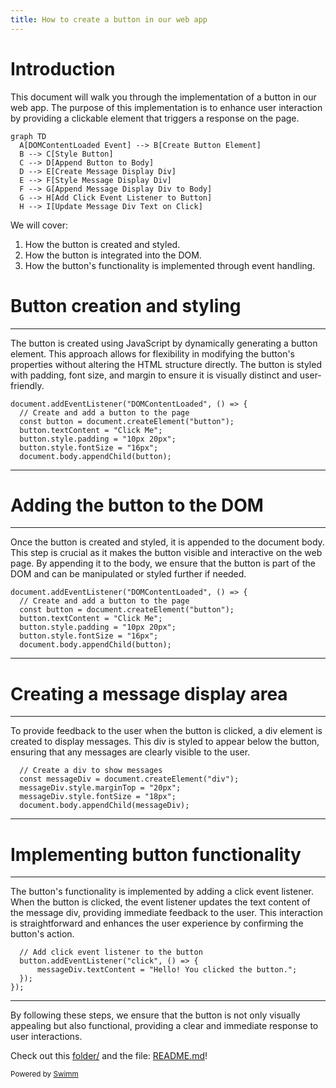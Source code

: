 ```yaml
---
title: How to create a button in our web app
---
```

# Introduction

This document will walk you through the implementation of a button in our web app. The purpose of this implementation is to enhance user interaction by providing a clickable element that triggers a response on the page.

```mermaid
graph TD
  A[DOMContentLoaded Event] --> B[Create Button Element]
  B --> C[Style Button]
  C --> D[Append Button to Body]
  D --> E[Create Message Display Div]
  E --> F[Style Message Display Div]
  F --> G[Append Message Display Div to Body]
  G --> H[Add Click Event Listener to Button]
  H --> I[Update Message Div Text on Click]
```

We will cover:

1. How the button is created and styled.
2. How the button is integrated into the DOM.
3. How the button's functionality is implemented through event handling.

# Button creation and styling

<SwmSnippet path="/ourwebapp.js" line="1">

---

The button is created using JavaScript by dynamically generating a button element. This approach allows for flexibility in modifying the button's properties without altering the HTML structure directly. The button is styled with padding, font size, and margin to ensure it is visually distinct and user-friendly.

```
document.addEventListener("DOMContentLoaded", () => {
  // Create and add a button to the page
  const button = document.createElement("button");
  button.textContent = "Click Me";
  button.style.padding = "10px 20px";
  button.style.fontSize = "16px";
  document.body.appendChild(button);
```

---

</SwmSnippet>

# Adding the button to the DOM

<SwmSnippet path="/ourwebapp.js" line="1">

---

Once the button is created and styled, it is appended to the document body. This step is crucial as it makes the button visible and interactive on the web page. By appending it to the body, we ensure that the button is part of the DOM and can be manipulated or styled further if needed.

```
document.addEventListener("DOMContentLoaded", () => {
  // Create and add a button to the page
  const button = document.createElement("button");
  button.textContent = "Click Me";
  button.style.padding = "10px 20px";
  button.style.fontSize = "16px";
  document.body.appendChild(button);
```

---

</SwmSnippet>

# Creating a message display area

<SwmSnippet path="/ourwebapp.js" line="9">

---

To provide feedback to the user when the button is clicked, a div element is created to display messages. This div is styled to appear below the button, ensuring that any messages are clearly visible to the user.

```
  // Create a div to show messages
  const messageDiv = document.createElement("div");
  messageDiv.style.marginTop = "20px";
  messageDiv.style.fontSize = "18px";
  document.body.appendChild(messageDiv);
```

---

</SwmSnippet>

# Implementing button functionality

<SwmSnippet path="/ourwebapp.js" line="15">

---

The button's functionality is implemented by adding a click event listener. When the button is clicked, the event listener updates the text content of the message div, providing immediate feedback to the user. This interaction is straightforward and enhances the user experience by confirming the button's action.

```
  // Add click event listener to the button
  button.addEventListener("click", () => {
      messageDiv.textContent = "Hello! You clicked the button.";
  });
});
```

---

</SwmSnippet>

By following these steps, we ensure that the button is not only visually appealing but also functional, providing a clear and immediate response to user interactions.

Check out this <SwmPath>[folder/](/folder/)</SwmPath> and the file: <SwmPath>[README.md](/README.md)</SwmPath>!

<SwmMeta version="3.0.0" repo-id="Z2l0aHViJTNBJTNBdGVzdCUzQSUzQVJpY2FyZG8tb3JnMTc=" repo-name="test"><sup>Powered by [Swimm](https://app.swimm.io/)</sup></SwmMeta>
